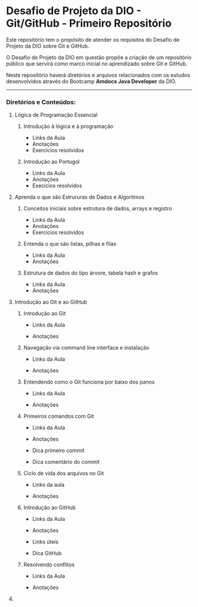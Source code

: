 # Desafio de Projeto da DIO - Git/GitHub - Primeiro Repositório

Este repositório tem o propósito de atender os requisitos do Desafio de Projeto da DIO sobre Git e GitHub.

O Desafio de Projeto da DIO em questão propõe a criação de um repositório público que servirá como marco inicial no aprendizado sobre Git e GitHub.

Neste repositório haverá diretórios e arquivos relacionados com os estudos desenvolvidos através do Bootcamp **Amdocs Java Developer** da DIO.

***

### Diretórios e Conteúdos:

1. Lógica de Programação Essencial
   
   1. Introdução à lógica e à programação
      
      - Links da Aula
      - Anotações
      - Exercícios resolvidos
   
   2. Introdução ao Portugol
      
      - Links da Aula
      - Anotações
      - Execícios resolvidos

2. Aprenda o que são Estrururas de Dados e Algoritmos
   
   1. Conceitos iniciais sobre estrutura de dados, arrays e registro
      
      - Links da Aula
      - Anotações
      - Exercícios resolvidos
   
   2. Entenda o que são listas, pilhas e filas
      
      - Links da Aula
      - Anotações
   
   3. Estrutura de dados do tipo árvore, tabela hash e grafos
      
      - Links da Aula
      - Anotações

3. Introdução ao Git e ao GitHub
   
   1. Introdução ao Git
      
      - Links da Aula
      
      - Anotações
   
   2. Navegação via command line interface e instalação
      
      - Links da Aula
      
      - Anotações
   
   3. Entendendo como o Git funciona por baixo dos panos
      
      - Links da Aula
      
      - Anotações
   
   4. Primeiros comandos com Git
      
      - Links da Aula
      
      - Anotações
      
      - Dica primeiro commit
      
      - Dica comentário do commit
   
   5. Ciclo de vida dos arquivos no Git
      
      - Links da aula
      
      - Anotações
   
   6. Introdução ao GitHub
      
      - Links da Aula
      
      - Anotações
      
      - Links úteis
      
      - Dica GitHub
   
   7. Resolvendo conflitos
      
      - Links da Aula
      
      - Anotações

4. 
